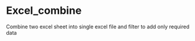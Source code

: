 # Excel_combine
Combine two excel sheet into single excel file and filter to add only required data
